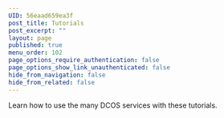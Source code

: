 ```yaml
---
UID: 56eaad659ea3f
post_title: Tutorials
post_excerpt: ""
layout: page
published: true
menu_order: 102
page_options_require_authentication: false
page_options_show_link_unauthenticated: false
hide_from_navigation: false
hide_from_related: false
---
```

Learn how to use the many DCOS services with these tutorials.
